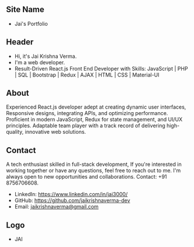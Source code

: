 ## Site Name
- Jai's Portfolio

## Header
- Hi, it's Jai Krishna Verma. 
- I'm a web developer.
- Result-Driven React.js Front End Developer with Skills: JavaScript | PHP | SQL | Bootstrap | Redux | AJAX | HTML | CSS | Material-UI


## About
 Experienced React.js developer adept at creating dynamic user interfaces, Responsive designs, integrating APIs, and optimizing performance. Proficient in modern JavaScript, Redux for state management, and UI/UX principles. Adaptable team player with a track record of delivering high-quality, innovative web solutions.

## Contact
A tech enthusiast skilled in full-stack development, If you're interested in working together or have any questions, feel free to reach out to me. I'm always open to new opportunities and collaborations. Contact: +91 8756706608.

- LinkedIn: https://www.linkedin.com/in/jai3000/
- GitHub: https://github.com/jaikrishnaverma-dev
- Email: jaikrishnaverma@gmail.com

## Logo
- JAI